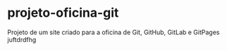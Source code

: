 # projeto-oficina-git
 Projeto de um site criado para a oficina de Git, GitHub, GitLab e GitPages
juftdrdfhg

